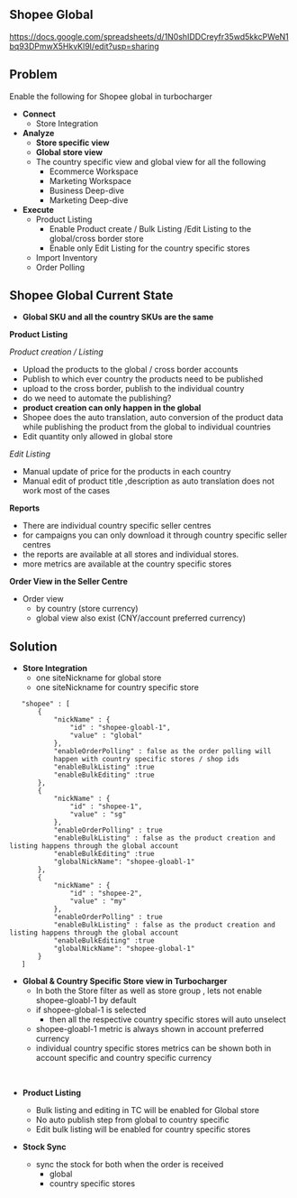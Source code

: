 Shopee Global
---
https://docs.google.com/spreadsheets/d/1N0shIDDCreyfr35wd5kkcPWeN1bq93DPmwX5HkvKl9I/edit?usp=sharing

Problem
---

Enable the following for Shopee global in turbocharger

- **Connect** 
  - Store Integration
- **Analyze**
   - **Store specific view**  
   - **Global store view**
   - The country specific view and global view for all the following 
     - Ecommerce Workspace
     - Marketing Workspace
     - Business Deep-dive 
     - Marketing Deep-dive 
- **Execute** 
  - Product Listing
    - Enable Product create / Bulk Listing /Edit Listing to the global/cross border store
    - Enable only Edit Listing for the country specific stores
  - Import Inventory
  - Order Polling

Shopee Global Current State 
---
- **Global SKU and all the country SKUs are the same**

**Product Listing**

*Product creation / Listing*
- Upload the products to the global / cross border accounts
- Publish to which ever country the products need to be published
- upload to the cross border, publish to the individual country
- do we need to automate the publishing? 
- **product creation can only happen in the global**
- Shopee does the auto translation, auto conversion of the product data while publishing the product from the global to individual countries
- Edit quantity only allowed in global store

*Edit Listing*
- Manual update of price for the products in each country
- Manual edit of product title ,description as auto translation does not work most of the cases 

**Reports**
- There are individual country specific seller centres 
- for campaigns you can only download it through country specific seller centres
- the reports are available at all stores and individual stores.
- more metrics are available at the country specific stores 

**Order View in the Seller Centre**	
- Order view 
  - by country (store currency)
  - global view also exist (CNY/account preferred currency)

Solution
---

- **Store Integration**
  - one siteNickname for global store
  - one siteNickname for country specific store 
 ```
    "shopee" : [
        {
            "nickName" : {
                "id" : "shopee-gloabl-1",
                "value" : "global"
            },
            "enableOrderPolling" : false as the order polling will 
            happen with country specific stores / shop ids
            "enableBulkListing" :true
            "enableBulkEditing" :true
        },
        {
            "nickName" : {
                "id" : "shopee-1",
                "value" : "sg"
            },
            "enableOrderPolling" : true 
            "enableBulkListing" : false as the product creation and listing happens through the global account
            "enableBulkEditing" :true
            "globalNickName": "shopee-gloabl-1"
        },
        {
            "nickName" : {
                "id" : "shopee-2",
                "value" : "my"
            },
            "enableOrderPolling" : true 
            "enableBulkListing" : false as the product creation and listing happens through the global account
            "enableBulkEditing" :true
            "globalNickName": "shopee-global-1"
        }
    ]
```

- **Global & Country Specific Store view in Turbocharger**
  - In both the Store filter as well as store group , lets not enable shopee-gloabl-1 by default
  - if shopee-global-1 is selected 
    - then all the respective country specific stores will auto unselect
  - shopee-gloabl-1 metric is always shown in account preferred currency
  - individual country specific stores metrics can be shown both in account specific and country specific currency
 <br/> 

- **Product Listing**
  -  Bulk listing and editing in TC will be enabled for Global store 
  -  No auto publish step from global to country specific 
  -  Edit bulk listing will be enabled for country specific stores

- **Stock Sync**
  - sync the stock for both when the order is received
    - global
    - country specific stores 
